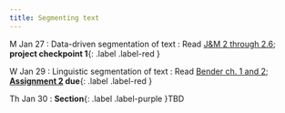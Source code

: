```yaml
---
title: Segmenting text
---
```


M Jan 27
: Data-driven segmentation of text
  : Read  [J&M 2 through 2.6](https://web.stanford.edu/~jurafsky/slp3/2.pdf);  **project checkpoint 1**{: .label .label-red }

W Jan 29
: Linguistic segmentation of text
  : Read [Bender ch. 1 and 2](https://drive.google.com/file/d/14Cz2ajTanHGXWAisRg7B8Wbmg0DOXT2x/view?usp=sharing); **[Assignment 2](../assets/docs/A2.pdf) due**{: .label .label-red }

Th Jan 30
: **Section**{: .label .label-purple }TBD
